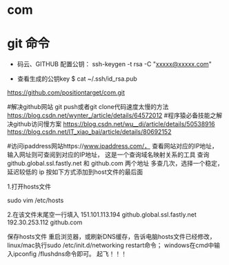 # com
# git 命令
 
 * 码云、GITHUB 配置公钥：
 ssh-keygen -t rsa -C "xxxxx@xxxxx.com"
 
 * 查看生成的公钥key
 $ cat ~/.ssh/id_rsa.pub
 
 https://github.com/positiontarget/com.git
 
 
#解决github网站 git push或者git clone代码速度太慢的方法
 https://blog.csdn.net/wynter_/article/details/64572012
#程序猿必备技能之解决github访问慢方案
 https://blog.csdn.net/wu__di/article/details/50538916
 https://blog.csdn.net/IT_xiao_bai/article/details/80692152
 
#访问ipaddress网站https://www.ipaddress.com/，
	查看网站对应的IP地址，
	输入网址则可查阅到对应的IP地址，
	这是一个查询域名映射关系的工具
	查询 github.global.ssl.fastly.net 和 github.com 两个地址
	多查几次，选择一个稳定，延迟较低的 ip 
	按如下方式添加到host文件的最后面

 
 1.打开hosts文件 

sudo vim /etc/hosts

2.在该文件末尾空一行填入
151.101.113.194 github.global.ssl.fastly.net
192.30.253.112 github.com

保存hosts文件
重启浏览器，或刷新DNS缓存，告诉电脑hosts文件已经修改，
linux/mac执行sudo /etc/init.d/networking restart命令；
windows在cmd中输入ipconfig /flushdns命令即可。
起飞！！！
